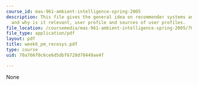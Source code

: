 ```yaml
---
course_id: mas-961-ambient-intelligence-spring-2005
description: This file gives the general idea on recommender systems and personalization
  and why is it relevant, user profile and sources of user profiles.
file_location: /coursemedia/mas-961-ambient-intelligence-spring-2005/70a766f0c6ce6d5dbf6728d70449ae4f_week6_pm_recosys.pdf
file_type: application/pdf
layout: pdf
title: week6_pm_recosys.pdf
type: course
uid: 70a766f0c6ce6d5dbf6728d70449ae4f

---
```

None